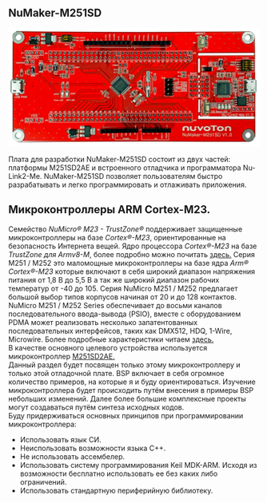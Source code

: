 ## NuMaker-M251SD  

![alt-текст](https://github.com/PivnevNikolay/Nuvoton-Development-Tool/blob/master/photos/008.jpg "")  

Плата для разработки NuMaker-M251SD состоит из двух частей: платформы M251SD2AE и встроенного отладчика и программатора Nu-Link2-Me. NuMaker-M251SD позволяет пользователям быстро разрабатывать и легко программировать и отлаживать приложения. 

## Микроконтроллеры ARM Cortex-M23.  
Семейство *NuMicro® M23 - TrustZone®* поддерживает защищенные микроконтроллеры на базе *Cortex®-M23*, ориентированные на безопасность Интернета вещей. Ядро процессора *Cortex®-M23* на базе *TrustZone для Armv8-M*, более подробно можно почитать [здесь.](https://www.nuvoton.com/products/microcontrollers/arm-cortex-m23-mcus/)   Серия M251 / M252 это маломощные микроконтроллеры на базе ядра *Arm® Cortex®-M23* которые включают в себя широкий диапазон напряжения питания от 1,8 В до 5,5 В а так же широкий диапазон рабочих температур от -40  до 105. Серия NuMicro M251 / M252 предлагает большой  выбор типов корпусов начиная от 20 и до 128 контактов. NuMicro M251 / M252 Series обеспечивает до восьми каналов  последовательного ввода-вывода (PSIO), вместе с оборудованием PDMA может реализовать несколько запатентованных последовательных интерфейсов, таких как DMX512, HDQ, 1-Wire, Microwire.  Более подробные характеристики читаем  [здесь.](https://www.nuvoton.com/products/microcontrollers/arm-cortex-m23-mcus/m251-m252-series/)   
В качестве основного целевого устройства используется микроконтроллер [M251SD2AE.](https://www.nuvoton.com/products/microcontrollers/arm-cortex-m23-mcus/m251-m252-series/m251sd2ae/)   
Данный раздел будет посвящен только этому микроконтроллеру и только этой отладочной плате. BSP включает в себя огромное количество примеров, на которые я и буду ориентироваться. Изучение микроконтроллера будет происходить путём внесения в примеры BSP небольших изменений. Далее более большие комплексные проекты могут создаваться путём синтеза исходных кодов.   
Буду придерживаться основных принципов при программировании микроконтроллера:  
+ Использовать язык СИ.  
+ Неиспользовать возможности языка С++.   
+ Не использовать ассембелер.  
+ Использовать систему программирования Keil MDK-ARM. Исходя из возможности бесплатно использовать ее без каких либо ограничений.  
+ Использовать стандартную периферийную библиотеку.  

